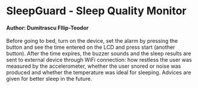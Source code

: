 # SleepGuard - Sleep Quality Monitor
#### Author: Dumitrascu FIlip-Teodor

Before going to bed, turn on the device, set the alarm by pressing the button and see the time entered on the LCD and press start (another button). After the time expires, the buzzer sounds and the sleep results are sent to external device through WiFi connection: how restless the user was measured by the accelerometer, whether the user snored or noise was produced and whether the temperature was ideal for sleeping. Advices are given for better sleep in the future.
